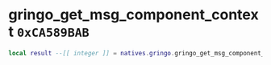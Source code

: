 # gringo_get_msg_component_context `0xCA589BAB`

```lua
local result --[[ integer ]] = natives.gringo.gringo_get_msg_component_context()
```